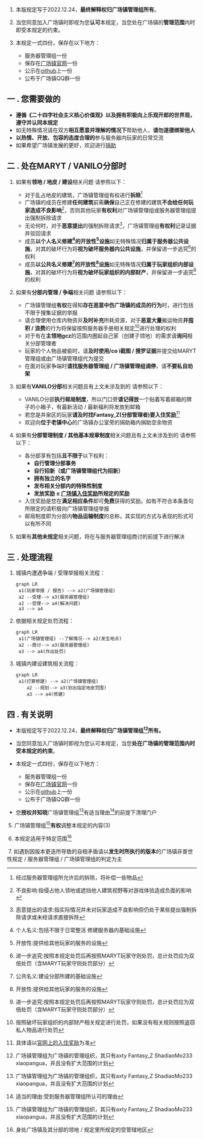 1. 本版规定写于2022.12.24，**最终解释权归广场镇管理组所有**。

2. 当您同意加入广场镇时即视为您**认可**本规定，当您处在广场镇的**管理范围**内时即受本规定的约束。

3. 本规定一式四份，保存在以下地方：

   - 服务器管理组一份
   - 保存在[广场镇官网](g-c-z.cc/rules/)一份
   - 公示在[github](https://github.com/GuangChangZhen/rules/tree/main)上一份
   - 公布于广场镇QQ群一份


## 一 . 您需要做的

  - **遵循《二十四字社会主义核心价值观》以及拥有积极向上乐观开郎的世界观，遵守并认同本规定**
  - 如无特殊情况请在双方**相互愿意并理解的情况下**帮助他人，**请勿道德绑架他人**
  - **以热情、开放、包容的态度合理的**参与服务器内玩家的日常交流
  - 如果希望广场镇发展的更好，欢迎进行[捐助](afdian.net/@g-c-z)

## 二 . 处在MARYT /  VANILO分部时

  1. 如果有**领地 / 地皮 / 建设**相关问题 请参照以下：

        - 对于乱占地皮的建筑，广场镇管理组有权进行**拆除**[^1]
        - 广场镇的成员在修建**任何建筑**前需**确保**自己正在修建的建筑**不会给任何玩家造成不良影响**[^2]，否则其他玩家**有权利**对广场镇管理组或服务器管理组提出强制拆除请求
        - 无论何时，对于**恶意提出**的强制拆除请求[^3]，广场镇管理组**有权利**记录证据并驳回请求
        - 成员**以个人名义修建[^4]的开放性[^5]设施**如无特殊情况**归属于服务器公共设施**，对其的破坏行为将**视为破坏服务器内公共设施**，并保留进一步追究[^7]的权利
        - 成员**以公共名义修建[^6]的开放性[^5]设施**如无特殊情况**归属于玩家组织内部设施**，对其的破坏行为将**视为破坏玩家组织的内部财产**，并保留进一步追究[^7]的权利
  2. 如果有**分部内管理 / 争端**相关问题 请参照以下：
        - 广场镇管理组**有权**在得知**存在恶意中伤广场镇的成员的行为**时，进行包括不限于搜集证据的举报
        - 请合理使用仓库内物资并**及时补充**所耗资源，对于**恶意大量**搬运物资**并囤积 / 浪费**的行为将保留按照服务器手册相关规定[^8]进行处理的权利
        - 对于有在**主领地gcz**的范围内圈起自己家（创建子领地）的需求请**询问**相关分部管理者
        - 玩家的个人物品被偷时，请**及时使用/co i截图 / 搜罗证据**并提交给MARYT管理组或由广场镇管理组代为提交
        - 在面对玩家争端时**请找服务器管理组 / 广场镇管理组调停**，请**不要私自劝架**
3. 如果有**VANILO分部**相关问题且有上文未涉及到的 请参照以下：

   	 - VANILO分部**执行邮局制度**，所以门口旁**请记得放**一个贴着写着邮箱的牌子的小箱子，有最新活动 / 最新福利将发放到邮箱
     - 若您是井泉区的玩家**请及时找Fantasy_Z(分部管理者)要入住奖励**[^9]
     - 欢迎向**位于老镇中心**的广场镇办公室旁的捐助箱内捐助空余物资
4. 如果有**分部管理制度 / 其他基本规章制度**相关问题且有上文未涉及到的 请参照以下：
   - 各分部享有包括**且不限于**以下权利：
     - **自行管理分部事务**
     - **自行招新（或广场镇管理组代为招新）**
     - **拥有独立的名字**
     - **发布相关分部内的特殊性制度**
     - **发放奖励 ≤ [广场镇入住奖励](https://g-c-z.cc/入住奖励/)所规定的奖励**
   - 入住奖励是您在**满足相应条件**即可**免费**获得的奖励。如有不符合本条首句所限定的请积极向广场镇管理组举报
   - 邮局制度即为分部内**物品运输制度**的总称，其实现的方式与表现的形式可以有所不同
5. 如果有**其他未规定**相关问题，将在与服务器管理组商讨的前提下进行解决

[^1]:经过服务器管理组所允许后的拆除，将补偿一些物品

[^2]:不良影响:指侵占他人领地或遮挡他人建筑视野等对游戏体验造成负面的影响

[^3]:恶意提出的请求:指实际情况并未对玩家造成不良影响[^2]但仍处于某些提出强制拆除请求或未经请求直接拆除

[^4]:个人名义:包括不限于日常整活 修建服务器内基础设施

[^5]:开放性:提供给其他玩家的服务的设施

[^6]:公共名义:建设分部所建的基础设施

[^7]:进一步追究:按照本规定处罚后再按照MARYT玩家守则处罚，总计处罚应为双倍处罚（含MARYT玩家守则处罚部分）

[^8]:按照破坏玩家组织的内部财产相关规定进行处罚，如果没有相关规则按照盗窃私人物品进行处罚

[^9]:具体请以[官网上的入住奖励](g-c-z.cc/入住奖励/)为准

## 三 . 处理流程

1. 城镇内遭遇争端 / 受理举报相关流程：

   ~~~mermaid
   graph LR
   	a1(玩家举报 / 报告) --> a2(广场镇管理组)
   	a2 --受理--> a3(服务器管理组)
   	a2 --受理--> a4(解决问题)
   	a3 --> a4 
   ~~~

2. 依据相关规定处罚流程：

   ```mermaid
   graph LR
   	a1(广场镇管理组) --了解情况--> a2(发生地点)
   	a2 --商讨--> a3(服务器管理组)
   	a3 --> a4(作出处罚)
   ```

   

3. 城镇内建设建筑相关流程：

   ~~~mermaid
   graph LR
   	a1(打算修建) --> a2(广场镇管理组)
       a2 --规划--> a3(划出指定地皮范围)
       a3 --> a4(修建)
   ~~~

   
## 四 . 有关说明

- 本版规定写于2022.12.24，**最终解释权归广场镇管理组[^4-1]所有。**
- 当您同意加入广场镇时即视为您认可本规定，当您**处在广场镇的管理范围内时受本规定的约束**。
- 本规定一式四份，保存在以下地方：

  - 服务器管理组一份
  - 保存在[广场镇官网](g-c-z.cc/rules/)一份
  - 公示在[github](https://github.com/GuangChangZhen/rules/tree/main)上一份
  - 公布于广场镇QQ群一份
- 您**授权并知晓**广场镇管理组[^4-1]有适当理由[^4-2]的前提下清理门户

​	5. 广场镇管理组[^4-1]**有权**调整本规定的内容(3)

​	6. 本规定适用于特定范围[^4-3]

​	7. 如遇到因版本更迭所导致的自相矛盾请以**发生时所执行的版本**的广场镇非普世性规定 / 服务器管理组 / 广场镇管理组的判定为主

[^4-1]:广场镇管理组为广场镇的管理组织，其只有axty Fantasy_Z ShadiaoMo233 xiaopangua，并且没有扩大范围的计划
[^4-2]:适当的理由:受到服务器管理组所认可的理由
[^4-3]:身处广场镇及其分部的领地 / 规定里所规定的受管辖地区
